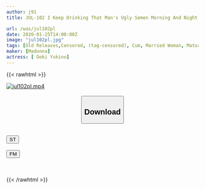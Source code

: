 ```yaml
---
author: j91
title: JUL-102 I Keep Drinking That Man's Ugly Semen Morning And Night. Fine Drinking “real Sperm” × Ryo ● Drama Yukino Oshiro

url: /was/jul102pl
date: 2020-01-25T14:00:00Z
image: "jul102pl.jpg"
tags: [Old Releases,Censored, (tag-censored), Cum, Married Woman, Mature Woman]
maker: [Madonna]
actress: [ Ooki Yukino]
---
```



{{< rawhtml >}}

<div class="video" data-videoid="bw3lVDRgaguP1jD">
    <a href="javascript:;">
        <img src="/was/jul102pl/jul102pl.jpg" width="WIDTH" height="HEIGHT" alt="jul102pl.mp4" loading="lazy">
    </a>
</div>

<script type="text/javascript" src="https://j91.asia/asset/on-demand-st.js"></script>

<br>
  <link rel="stylesheet" href="https://j91.asia/asset/bs5.css">
  
  <center>
  <button class="btn btn-primary" type="button" data-bs-toggle="collapse" data-bs-target=".multi-collapse" aria-expanded="false" aria-controls="multiCollapseExample1 multiCollapseExample2"><h2>Download</h2></button></center>
</p>
<div class="row">
  <div class="col">
    <div class="collapse multi-collapse" id="multiCollapseExample1">
      <div class="card card-body">
	      	      <br>
<div class="buttons">  
<a href="https://streamtape.to/v/bw3lVDRgaguP1jD" target="_blank"><button class="btn-hover color-3"><i class="fa fa-download"></i> ST</button></a></div>
    </div>
  </div>
</div>
  <div class="col">
    <div class="collapse multi-collapse" id="multiCollapseExample2">
      <div class="card card-body">
	      <br>
<div class="buttons">
    <a href="https://filemoon.sx/d/b4odv7cctgxe" target="_blank"><button class="btn-hover color-8"><i class="fa fa-download"></i> FM</button></a></div>
<br><br>
      </div>
    </div>
  </div>
</div>

{{< /rawhtml >}}